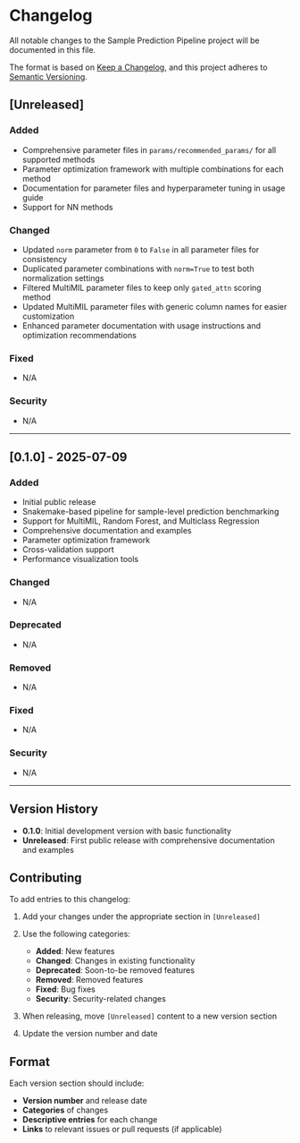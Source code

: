 # Changelog

All notable changes to the Sample Prediction Pipeline project will be documented in this file.

The format is based on [Keep a Changelog](https://keepachangelog.com/en/1.0.0/),
and this project adheres to [Semantic Versioning](https://semver.org/spec/v2.0.0.html).

## [Unreleased]

### Added
- Comprehensive parameter files in `params/recommended_params/` for all supported methods
- Parameter optimization framework with multiple combinations for each method
- Documentation for parameter files and hyperparameter tuning in usage guide
- Support for NN methods

### Changed
- Updated `norm` parameter from `0` to `False` in all parameter files for consistency
- Duplicated parameter combinations with `norm=True` to test both normalization settings
- Filtered MultiMIL parameter files to keep only `gated_attn` scoring method
- Updated MultiMIL parameter files with generic column names for easier customization
- Enhanced parameter documentation with usage instructions and optimization recommendations

### Fixed
- N/A

### Security
- N/A

---

## [0.1.0] - 2025-07-09

### Added
- Initial public release
- Snakemake-based pipeline for sample-level prediction benchmarking
- Support for MultiMIL, Random Forest, and Multiclass Regression
- Comprehensive documentation and examples
- Parameter optimization framework
- Cross-validation support
- Performance visualization tools

### Changed
- N/A

### Deprecated
- N/A

### Removed
- N/A

### Fixed
- N/A

### Security
- N/A

---

## Version History

- **0.1.0**: Initial development version with basic functionality
- **Unreleased**: First public release with comprehensive documentation and examples

## Contributing

To add entries to this changelog:

1. Add your changes under the appropriate section in `[Unreleased]`
2. Use the following categories:
   - **Added**: New features
   - **Changed**: Changes in existing functionality
   - **Deprecated**: Soon-to-be removed features
   - **Removed**: Removed features
   - **Fixed**: Bug fixes
   - **Security**: Security-related changes

3. When releasing, move `[Unreleased]` content to a new version section
4. Update the version number and date

## Format

Each version section should include:

- **Version number** and release date
- **Categories** of changes
- **Descriptive entries** for each change
- **Links** to relevant issues or pull requests (if applicable) 